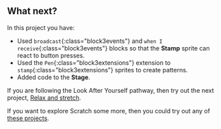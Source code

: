 ## What next?

In this project you have:
+ Used `broadcast`{:class="block3events"} and `when I receive`{:class="block3events"} blocks so that the **Stamp** sprite can react to button presses.
+ Used the `Pen`{:class="block3extensions"} extension to `stamp`{:class="block3extensions"} sprites to create patterns.
+ Added code to the **Stage**.

If you are following the Look After Yourself pathway, then try out the next project, [Relax and stretch](https://projects.raspberrypi.org/en/projects/relax-stretch).

If you want to explore Scratch some more, then you could try out any of [these projects](https://projects.raspberrypi.org/en/projects?software%5B%5D=scratch).
